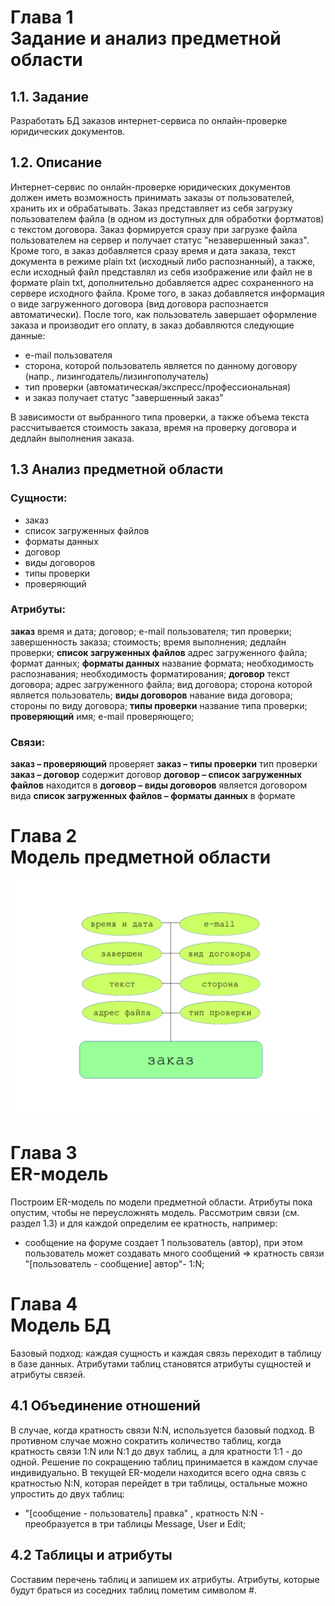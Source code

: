 # Глава 1<br/>Задание и анализ предметной области

## 1.1. Задание
Разработать БД заказов интернет-сервиса по онлайн-проверке юридических документов.

## 1.2. Описание
Интернет-сервис по онлайн-проверке юридических документов должен иметь возможность принимать заказы от пользователей, хранить их и обрабатывать. Заказ представляет из себя загрузку пользователем файла (в одном из доступных для обработки фортматов) с текстом договора. Заказ формируется сразу при загрузке файла пользователем на сервер и получает статус "незавершенный заказ". Кроме того, в заказ добавляется сразу время и дата заказа, текст документа в режиме plain txt (исходный либо распознанный), а также, если исходный файл представлял из себя изображение или файл не в формате plain txt, дополнительно добавляется адрес сохраненного на сервере исходного файла. Кроме того, в заказ добавляется информация о виде загруженного договора (вид договора распознается автоматически).
После того, как пользователь завершает оформление заказа и производит его оплату, в заказ добавляются следующие данные:

* e-mail пользователя
* сторона, которой пользователь является по данному договору (напр., лизингодатель/лизингополучатель)
* тип проверки (автоматическая/экспресс/профессиональная)
* и заказ получает статус "завершенный заказ"

В зависимости от выбранного типа проверки, а также объема текста рассчитывается стоимость заказа, время на проверку договора и дедлайн выполнения заказа.

## 1.3 Анализ предметной области

### Сущности:
* заказ
* список загруженных файлов
* форматы данных
* договор
* виды договоров
* типы проверки
* проверяющий

### Атрибуты:
**заказ** время и дата; договор; e-mail пользователя; тип проверки; завершенность заказа; стоимость; время выполнения; дедлайн проверки;
**список загруженных файлов** адрес загруженного файла; формат данных;
**форматы данных** название формата; необходимость распознавания; необходимость форматирования;
**договор** текст договора; адрес загруженного файла; вид договора; сторона которой является пользователь;
**виды договоров** навание вида договора; стороны по виду договора;
**типы проверки** название типа проверки;
**проверяющий** имя; e-mail проверяющего;

### Связи:
**заказ – проверяющий** проверяет
**заказ – типы проверки** тип проверки
**заказ – договор** содержит договор
**договор – список загруженных файлов** находится в
**договор – виды договоров** является договором вида
**список загруженных файлов – форматы данных** в формате

# Глава 2<br/>Модель предметной области

![model](https://raw.githubusercontent.com/gree-gorey/db/master/static/img/model.png "model")
# Глава 3<br/>ER-модель

Построим ER-модель по модели предметной области. Атрибуты пока опустим, чтобы не переусложнять модель. Рассмотрим связи (см. раздел 1.3) и для каждой определим ее кратность, например:

* сообщение на форуме создает 1 пользователь (автор), при этом пользователь может создавать много сообщений => кратность связи "[пользователь - сообщение] автор"- 1:N;


# Глава 4<br/>Модель БД

Базовый подход: каждая сущность и каждая связь переходит в таблицу в базе данных. Атрибутами таблиц становятся атрибуты сущностей и атрибуты связей.

## 4.1 Объединение отношений

В случае, когда кратность связи N:N, используется базовый подход. В противном случае можно сократить количество таблиц, когда кратность связи 1:N или N:1 до двух таблиц, а для кратности 1:1 - до одной. Решение по сокращению таблиц принимается в каждом случае индивидуально. В текущей ER-модели находится всего одна связь с кратностью N:N, которая перейдет в три таблицы, остальные можно упростить до двух
таблиц:

* "[сообщение - пользователь] правка" , кратность N:N - преобразуется в три таблицы Message, User и Edit;

## 4.2 Таблицы и атрибуты

Составим перечень таблиц и запишем их атрибуты. Атрибуты, которые будут браться из соседних таблиц пометим символом #.